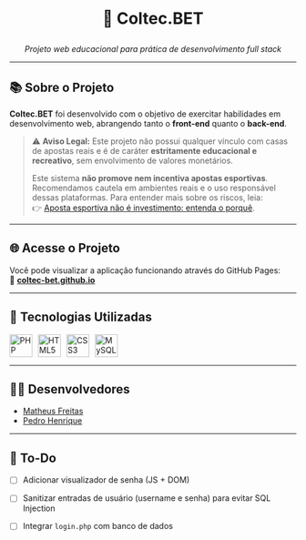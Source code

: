 # <p align="center">🎯 Coltec.BET</p>

<p align="center"><em>Projeto web educacional para prática de desenvolvimento full stack</em></p>

---

## 📚 Sobre o Projeto

**Coltec.BET** foi desenvolvido com o objetivo de exercitar habilidades em desenvolvimento web, abrangendo tanto o **front-end** quanto o **back-end**.  

> ⚠️ **Aviso Legal:** Este projeto não possui qualquer vínculo com casas de apostas reais e é de caráter **estritamente educacional e recreativo**, sem envolvimento de valores monetários.  
>  
> Este sistema **não promove nem incentiva apostas esportivas**. Recomendamos cautela em ambientes reais e o uso responsável dessas plataformas. Para entender mais sobre os riscos, leia:  
> 👉 [Aposta esportiva não é investimento: entenda o porquê](https://investalk.bb.com.br/noticias/quero-aprender/aposta-esportiva-nao-e-investimento-entenda-por-que).

---

## 🌐 Acesse o Projeto

Você pode visualizar a aplicação funcionando através do GitHub Pages:  
🔗 **[coltec-bet.github.io](https://matheusfvieira.github.io/ColtecBet/)**

---

## 🚀 Tecnologias Utilizadas

<div style="display: flex; gap: 10px; align-items: center;">
  <img src="https://cdn.jsdelivr.net/gh/devicons/devicon/icons/php/php-original.svg" height="40" alt="PHP" />
  <img src="https://cdn.jsdelivr.net/gh/devicons/devicon/icons/html5/html5-original.svg" height="40" alt="HTML5" />
  <img src="https://cdn.jsdelivr.net/gh/devicons/devicon/icons/css3/css3-original.svg" height="40" alt="CSS3" />
  <img src="https://cdn.jsdelivr.net/gh/devicons/devicon/icons/mysql/mysql-original.svg" height="40" alt="MySQL" />
</div>


---

## 👨‍💻 Desenvolvedores

- [Matheus Freitas](https://github.com/MatheusFVieira)  
- [Pedro Henrique](https://github.com/DevWannabe-dot)

---

## 📌 To-Do

- [ ] Adicionar visualizador de senha (JS + DOM)
- [ ] Sanitizar entradas de usuário (username e senha) para evitar SQL Injection
- [ ] Integrar `login.php` com banco de dados

